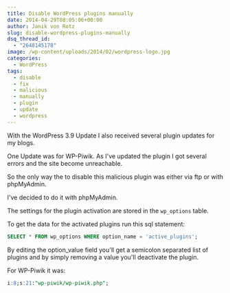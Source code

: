 ```yaml
---
title: Disable WordPress plugins manually
date: 2014-04-29T08:05:06+00:00
author: Janik von Rotz
slug: disable-wordpress-plugins-manually
dsq_thread_id:
  - "2648145178"
image: /wp-content/uploads/2014/02/wordpress-logo.jpg
categories:
  - WordPress
tags:
  - disable
  - fix
  - malicious
  - manually
  - plugin
  - update
  - wordpress
---
```

With the WordPress 3.9 Update I also received several plugin updates for my blogs.

One Update was for WP-Piwik. As I've updated the plugin I got several errors and the site become unreachable.

So the only way the to disable this malicious plugin was either via ftp or with phpMyAdmin.

I've decided to do it with phpMyAdmin.
<!--more-->
The settings for the plugin activation are stored in the `wp_options` table.

To get the data for the activated plugins run this sql statement:

```sql
SELECT * FROM wp_options WHERE option_name = 'active_plugins';
```

By editing the option_value field you'll get a semicolon separated list of plugins and by simply removing a value you'll deactivate the plugin.

For WP-Piwik it was:

```sql
i:8;s:21:"wp-piwik/wp-piwik.php";
```